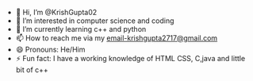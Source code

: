 - 👋 Hi, I’m @KrishGupta02
- 👀 I’m interested in computer science and coding
- 🌱 I’m currently learning c++ and python
- 📫 How to reach me via my email-krishgupta2717@gmail.com
- 😄 Pronouns: He/Him
- ⚡ Fun fact: I have a working knowledge of HTML CSS, C,java and little bit of c++







<!---
KrishGupta02/KrishGupta02 is a ✨ special ✨ repository because its `README.md` (this file) appears on your GitHub profile.
You can click the Preview link to take a look at your changes.
--->
